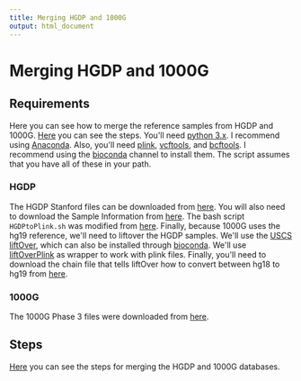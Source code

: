 ```yaml
---
title: Merging HGDP and 1000G
output: html_document
---
```

# Merging HGDP and 1000G

## Requirements

Here you can see how to merge the reference samples from HGDP and 1000G. 
[Here](Code/2018-05-MergeGenotypes.html) you can see the steps.
You'll need [python 3.x](https://www.python.org/downloads/). 
I recommend using [Anaconda](https://www.anaconda.com/download/). 
Also, you'll need [plink](https://www.cog-genomics.org/plink2), [vcftools](https://vcftools.github.io/index.html), and [bcftools](https://samtools.github.io/bcftools/bcftools.html). 
I recommend using the [bioconda](https://bioconda.github.io/) channel to install them.
The script assumes that you have all of these in your path.

### HGDP

The HGDP Stanford files can be downloaded from [here](http://hagsc.org/hgdp/files.html).
You will also need to download the Sample Information from [here](https://web.stanford.edu/group/rosenberglab/data/rosenberg2006ahg/SampleInformation.txt).
The bash script `HGDPtoPlink.sh` was modified from [here](http://www.harappadna.org/2011/02/hgdp-to-ped-conversion/).
Finally, because 1000G uses the hg19 reference, we'll need to liftover the HGDP samples. 
We'll use the [USCS liftOver](http://genome.ucsc.edu/cgi-bin/hgLiftOver), which can also be installed through [bioconda](https://bioconda.github.io/recipes/ucsc-liftover/README.html).
We'll use [liftOverPlink](https://github.com/sritchie73/liftOverPlink) as wrapper to work with plink files.
Finally, you'll need to download the chain file that tells liftOver how to convert between hg18 to hg19 from [here](http://hgdownload.cse.ucsc.edu/goldenPath/hg18/liftOver/hg18ToHg19.over.chain.gz).

### 1000G

The 1000G Phase 3 files were downloaded from [here](ftp://ftp.1000genomes.ebi.ac.uk/vol1/ftp/release/20130502/).

## Steps

[Here](https://nbviewer.jupyter.org/github/tomszar/HGDP_1000G_Merge/blob/master/Code/2018-05-MergeGenotypes.ipynb) you can see the steps for merging the HGDP and 1000G databases.